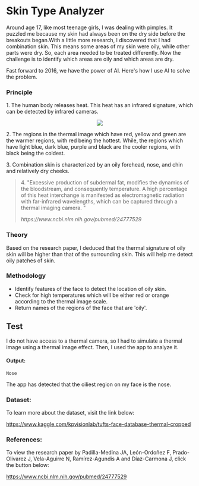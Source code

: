 # Skin Type Analyzer

<!-- wp:paragraph -->
<p>Around age 17, like most teenage girls, I was dealing with pimples. It puzzled me because my skin had always been on the dry side before the breakouts began.With a little more research, I discovered that I had combination skin. This means some areas of my skin were oily, while other parts were dry. So, each area needed to be treated differently. Now the challenge is to identify which areas are oily and which areas are dry. </p>
<!-- /wp:paragraph -->

<!-- wp:paragraph -->
<p>Fast forward to 2016, we have the power of AI. Here's how I use AI to solve the problem.</p>
<!-- /wp:paragraph -->

<!-- wp:heading {"level":3} -->
<h3>Principle</h3>
<!-- /wp:heading -->

<!-- wp:paragraph -->
<p>1. The human body releases heat. This heat has an infrared signature, which can be detected by infrared cameras. </p>
<!-- /wp:paragraph -->

<p align="center">
  <img width="" height="" src="https://i1.wp.com/live.staticflickr.com/65535/48599275822_9a84ea8f4a.jpg?resize=500%2C281&ssl=1">
</p>


<!-- wp:paragraph -->
<p>2.  The regions in the thermal image which have red, yellow and green are the warmer regions, with red being the hottest.  While, the regions which have light blue, dark blue, purple and black are the cooler regions, with black being the coldest.</p>
<!-- /wp:paragraph -->

<!-- wp:paragraph -->
<p>3. Combination skin is characterized by an oily forehead, nose, and chin and relatively dry cheeks. </p>
<!-- /wp:paragraph -->

<!-- wp:quote {"className":"is-style-default"} -->
<blockquote class="wp-block-quote is-style-default"><p>4. "Excessive production of subdermal fat, modifies the dynamics of the bloodstream, and consequently temperature. A high percentage of this heat interchange is manifested as electromagnetic radiation with far-infrared wavelengths, which can be captured through a thermal imaging camera. "</p><cite>https://www.ncbi.nlm.nih.gov/pubmed/24777529</cite></blockquote>
<!-- /wp:quote -->

<!-- wp:heading {"level":3} -->
<h3>Theory</h3>
<!-- /wp:heading -->

<!-- wp:paragraph -->
<p>Based on the research paper, I deduced that the thermal signature of oily skin will be higher than that of the surrounding skin. This will help me detect oily patches of skin. </p>
<!-- /wp:paragraph -->

<!-- wp:heading {"level":3} -->
<h3>Methodology</h3>
<!-- /wp:heading -->

<!-- wp:list -->
<ul><li>Identify features of the face to detect the location of  oily skin.</li><li>Check for high temperatures which will be either red or orange according to the thermal image scale. </li><li>Return names of the regions of the face that are 'oily'.</li></ul>
<!-- /wp:list -->

<!-- wp:heading -->
<h2>Test</h2>
<!-- /wp:heading -->

<!-- wp:paragraph -->
<p>I do not have access to a thermal camera, so I had to simulate a thermal image using a thermal image effect. Then, I used the app to analyze it.</p>
<!-- /wp:paragraph -->


<!-- wp:heading {"level":4} -->
<h4>Output:</h4>
<!-- /wp:heading -->

<!-- wp:code -->
<pre class="wp-block-code"><code>Nose</code></pre>
<!-- /wp:code -->

The app has detected that the oiliest region on my face is the nose.

<!-- wp:heading {"level":3} -->
<h3>Dataset:</h3>
<!-- /wp:heading -->

<!-- wp:paragraph -->
<p>To learn more about the dataset, visit the link below:</p>
<!-- /wp:paragraph -->

https://www.kaggle.com/kpvisionlab/tufts-face-database-thermal-cropped

<!-- wp:heading {"level":3} -->
<h3>References:</h3>
<!-- /wp:heading -->

<!-- wp:paragraph -->
<p>To view the research paper by Padilla-Medina JA, León-Ordoñez F, Prado-Olivarez J, Vela-Aguirre N, Ramírez-Agundis A and Díaz-Carmona J, click the button below:</p>
<!-- /wp:paragraph -->

https://www.ncbi.nlm.nih.gov/pubmed/24777529
